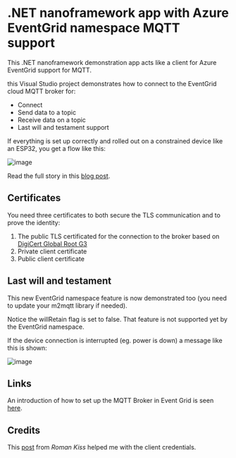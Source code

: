 # .NET nanoframework app with Azure EventGrid namespace MQTT support

This .NET nanoframework demonstration app acts like a client for Azure EventGrid support for MQTT.

this Visual Studio project demonstrates how to connect to the EventGrid cloud MQTT broker for:

- Connect
- Send data to a topic
- Receive data on a topic
- Last will and testament support

If everything is set up correctly and rolled out on a constrained device like an ESP32, you get a flow like this:

![image](https://github.com/sandervandevelde/Nanoframework-Cloud-MQTT-Broker-support/assets/694737/e2d723ca-5da6-4243-b136-852aa5056519)

Read the full story in this [blog post](https://sandervandevelde.wordpress.com/2024/04/16/connect-esp32-to-eventgrid-over-mqtt-with-nanoframework/).

## Certificates

You need three certificates to both secure the TLS communication and to prove the identity:

1. The public TLS certificated for the connection to the broker based on [DigiCert Global Root G3](https://www.digicert.com/kb/digicert-root-certificates.htm)
2. Private client certificate
3. Public client certificate 

## Last will and testament

This new EventGrid namespace feature is now demonstrated too (you need to update your m2mqtt library if needed).

Notice the willRetain flag is set to false. That feature is not supported yet by the EventGrid namespace.

If the device connection is interrupted (eg. power is down) a message like this is shown:

![image](https://github.com/sandervandevelde/Nanoframework-Cloud-MQTT-Broker-support/assets/694737/6ebe2699-bb99-44a3-b95a-d5af9d0e5b78)

## Links

An introduction of how to set up the MQTT Broker in Event Grid is seen [here](https://sandervandevelde.wordpress.com/2023/10/14/a-first-look-at-azure-eventgrid-mqtt-support/).

## Credits

This [post](https://stackoverflow.com/questions/78314752/how-to-use-event-grid-namespace-mqtt-hostname-on-esp32-or-esp32-online-like-wokw/78330697#78330697) from *Roman Kiss* helped me with the client credentials. 

